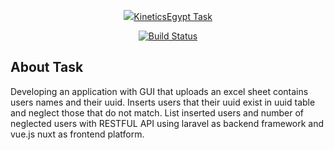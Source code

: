 <p align="center"><a href="https://laravel.com" target="_blank"><img src="https://laravel.com/assets/img/components/logo-laravel.svg">KineticsEgypt Task</a></p>

<p align="center">
<a href="https://travis-ci.org/laravel/framework"><img src="https://travis-ci.org/laravel/framework.svg" alt="Build Status"></a>

</p>

## About Task
Developing an application with GUI that uploads an excel sheet contains users names and their uuid. Inserts users that their uuid exist in uuid table and neglect those that do not match. List inserted users and number of neglected users with RESTFUL API using laravel as backend framework and vue.js nuxt as frontend platform.

